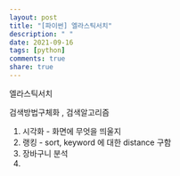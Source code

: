 ```yaml
---
layout: post
title: "[파이썬] 엘라스틱서치"
description: " "
date: 2021-09-16
tags: [python]
comments: true
share: true
---
```


엘라스틱서치

검색방법구체화 , 검색알고리즘



1. 시각화 - 화면에 무엇을 띄울지
2. 랭킹 - sort, keyword 에 대한 distance 구함
3. 장바구니 분석
4. 